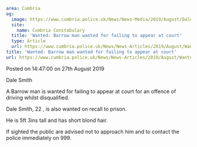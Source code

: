 ```yaml
area: Cumbria
og:
  image: https://www.cumbria.police.uk/News/News-Media/2019/August/Dale-Smithpng.png
  site:
    name: Cumbria Constabulary
  title: 'Wanted: Barrow man wanted for failing to appear at court'
  type: Article
  url: https://www.cumbria.police.uk/News/News-Articles/2019/August/Wanted-Barrow-man-wanted-for-failing-to-appear-at-court.aspx
title: 'Wanted: Barrow man wanted for failing to appear at court'
url: https://www.cumbria.police.uk/News/News-Articles/2019/August/Wanted-Barrow-man-wanted-for-failing-to-appear-at-court.aspx
```

Posted on 14:47:00 on 27th August 2019

Dale Smith

A Barrow man is wanted for failing to appear at court for an offence of driving whilst disqualified.

Dale Smith, 22 , is also wanted on recall to prison.

He is 5ft 3ins tall and has short blond hair.

If sighted the public are advised not to approach him and to contact the police immediately on 999.
